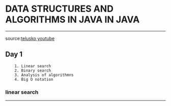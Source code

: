 #  DATA STRUCTURES AND ALGORITHMS IN JAVA IN JAVA
***
source:[telusko youtube](https://www.youtube.com/watch?v=xWLxhF3b5P8)

## Day 1
        1. Linear search
        2. Binary search
        3. Analysis of algorithmns
        4. Big O notation
      
### linear search
***